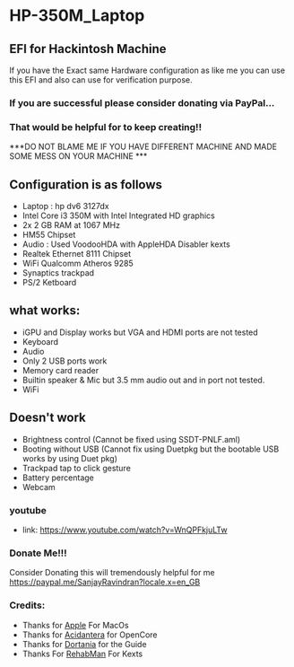 # HP-350M_Laptop #
## EFI for Hackintosh Machine
If you have the Exact same Hardware configuration as like me you can use this EFI and also can use for verification purpose.

### If you are successful please consider donating via PayPal...
### That would be helpful for to keep creating!!

***DO NOT BLAME ME IF YOU HAVE DIFFERENT MACHINE AND MADE SOME MESS ON YOUR MACHINE ***

## Configuration is as follows ##
- Laptop : hp dv6 3127dx
- Intel Core i3 350M with Intel Integrated HD graphics 
- 2x 2 GB RAM at 1067 MHz
- HM55 Chipset
- Audio : Used VoodooHDA with AppleHDA Disabler kexts
- Realtek Ethernet 8111 Chipset
- WiFi Qualcomm Atheros 9285
- Synaptics trackpad
- PS/2 Ketboard

## what works: ##
- iGPU and Display works but VGA and HDMI ports are not tested
- Keyboard
- Audio
- Only 2 USB ports work
- Memory card reader
- Builtin speaker & Mic but 3.5 mm audio out and in port not tested.
- WiFi

## Doesn't work
- Brightness control (Cannot be fixed using SSDT-PNLF.aml)
- Booting without USB (Cannot fix using Duetpkg but the bootable USB works by using Duet pkg)
- Trackpad tap to click gesture
- Battery percentage
- Webcam

### youtube 
- link: https://www.youtube.com/watch?v=WnQPFkjuLTw

 ### Donate Me!!!
Consider Donating this will tremendously helpful for me
https://paypal.me/SanjayRavindran?locale.x=en_GB

### Credits:

- Thanks for [Apple](https://www.apple.com/ "Apple") For MacOs
- Thanks for [Acidantera](https://github.com/acidanthera "Acidantera") for OpenCore
- Thanks for [Dortania](https://dortania.github.io/OpenCore-Install-Guide/ "Dortania") for the Guide
- Thanks For [RehabMan](https://github.com/RehabMan "RehabMan") For Kexts
